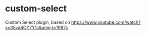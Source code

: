 # custom-select
Custom Select plugin, based on https://www.youtube.com/watch?v=35va4OY7Y1c&amp;t=1987s
